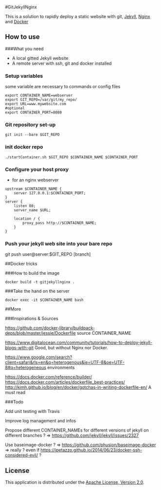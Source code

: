 #GitJekyllNginx

This is a solution to rapidly deploy a static website with git, [Jekyll][2], [Nginx][3] and [Docker][4]

## How to use
###What you need

 * A local gitted Jekyll website
 * A remote server with ssh, git and docker installed

### Setup variables
some variable are necessary to commands or config files

````
export CONTAINER_NAME=webserver
export GIT_REPO=/var/git/my_repo/
export URL=www.mywebsite.com
#optional
export CONTAINER_PORT=8080
````

### Git repository set-up

````
git init --bare $GIT_REPO
````

### init docker repo

````
./startContainer.sh $GIT_REPO $CONTAINER_NAME $CONTAINER_PORT
````

### Configure your host proxy

* for an nginx webserver

````
upstream $CONTAINER_NAME {
    server 127.0.0.1:$CONTAINER_PORT;
}
server {
    listen 80;
    server_name $URL;

    location / {
        proxy_pass http://$CONTAINER_NAME;
    }
}
````

### Push your jekyll web site into your bare repo


git push user@server:$GIT_REPO [branch]


##Docker tricks

###How to build the image

````
docker build -t gitjekyllnginx .
````

###Take the hand on the server

````
docker exec -it $CONTAINER_NAME bash
````


##More

###Inspirations & Sources

https://github.com/docker-library/buildpack-deps/blob/master/jessie/Dockerfile
source CONTAINER_NAME

https://www.digitalocean.com/community/tutorials/how-to-deploy-jekyll-blogs-with-git
Good, but without Nginx nor Docker.

https://www.google.com/search?client=safari&rls=en&q=heterogenous&ie=UTF-8&oe=UTF-8#q=heterogeneous environments

https://docs.docker.com/reference/builder/
https://docs.docker.com/articles/dockerfile_best-practices/
http://kimh.github.io/blog/en/docker/gotchas-in-writing-dockerfile-en/
A must read


###Todo

Add unit testing with Travis

Improve log management and infos

Propose different CONTAINER_NAMEs for different  versions of jekyll on different branches ?
=> https://github.com/jekyll/jekyll/issues/2327

Use baseimage-docker ?
=> https://github.com/phusion/baseimage-docker
=> really ? even if https://jpetazzo.github.io/2014/06/23/docker-ssh-considered-evil/ ?

## License

This application is distributed under the [Apache License, Version 2.0][1].

[1]: http://www.apache.org/licenses/LICENSE-2.0
[2]: http://jekyllrb.com
[3]: http://nginx.com
[4]: http://docker.com
